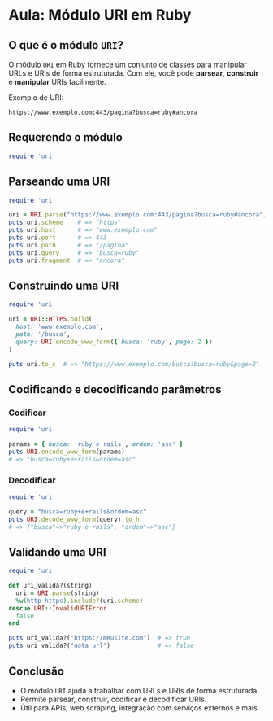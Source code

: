 
# Aula: Módulo URI em Ruby

## O que é o módulo `URI`?

O módulo `URI` em Ruby fornece um conjunto de classes para manipular URLs e URIs de forma estruturada. Com ele, você pode **parsear**, **construir** e **manipular** URIs facilmente.

Exemplo de URI:
```
https://www.exemplo.com:443/pagina?busca=ruby#ancora
```

## Requerendo o módulo

```ruby
require 'uri'
```

## Parseando uma URI

```ruby
require 'uri'

uri = URI.parse("https://www.exemplo.com:443/pagina?busca=ruby#ancora")
puts uri.scheme    # => "https"
puts uri.host      # => "www.exemplo.com"
puts uri.port      # => 443
puts uri.path      # => "/pagina"
puts uri.query     # => "busca=ruby"
puts uri.fragment  # => "ancora"
```

## Construindo uma URI

```ruby
require 'uri'

uri = URI::HTTPS.build(
  host: 'www.exemplo.com',
  path: '/busca',
  query: URI.encode_www_form({ busca: 'ruby', page: 2 })
)

puts uri.to_s  # => "https://www.exemplo.com/busca?busca=ruby&page=2"
```

## Codificando e decodificando parâmetros

### Codificar

```ruby
require 'uri'

params = { busca: 'ruby e rails', ordem: 'asc' }
puts URI.encode_www_form(params)
# => "busca=ruby+e+rails&ordem=asc"
```

### Decodificar

```ruby
require 'uri'

query = "busca=ruby+e+rails&ordem=asc"
puts URI.decode_www_form(query).to_h
# => {"busca"=>"ruby e rails", "ordem"=>"asc"}
```

## Validando uma URI

```ruby
require 'uri'

def uri_valida?(string)
  uri = URI.parse(string)
  %w(http https).include?(uri.scheme)
rescue URI::InvalidURIError
  false
end

puts uri_valida?("https://meusite.com")  # => true
puts uri_valida?("nota_url")             # => false
```

## Conclusão

- O módulo `URI` ajuda a trabalhar com URLs e URIs de forma estruturada.
- Permite parsear, construir, codificar e decodificar URIs.
- Útil para APIs, web scraping, integração com serviços externos e mais.
